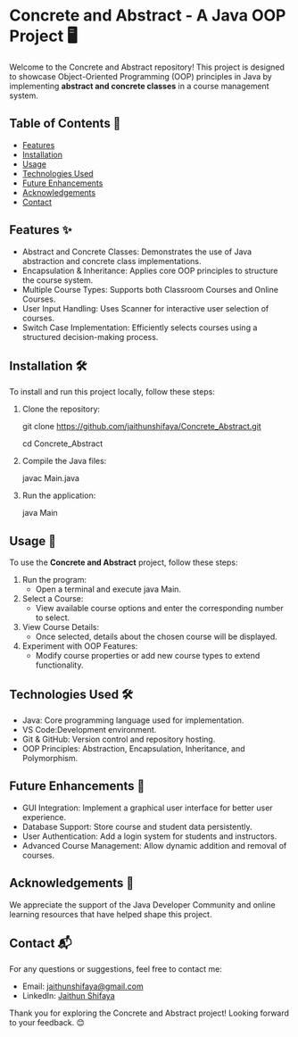# Concrete and Abstract - A Java OOP Project 🖥️

Welcome to the Concrete and Abstract repository! This project is designed to showcase Object-Oriented Programming (OOP) principles in Java by implementing **abstract and concrete classes** in a course management system.

## Table of Contents 📑
- [Features](#features)
- [Installation](#installation)
- [Usage](#usage)
- [Technologies Used](#technologies-used)
- [Future Enhancements](#future-enhancements)
- [Acknowledgements](#acknowledgements)
- [Contact](#contact)

## Features ✨
- Abstract and Concrete Classes: Demonstrates the use of Java abstraction and concrete class implementations.
- Encapsulation & Inheritance: Applies core OOP principles to structure the course system.
- Multiple Course Types: Supports both Classroom Courses and Online Courses.
- User Input Handling: Uses Scanner for interactive user selection of courses.
- Switch Case Implementation: Efficiently selects courses using a structured decision-making process.

## Installation 🛠️
To install and run this project locally, follow these steps:

1. Clone the repository:
  
   git clone https://github.com/jaithunshifaya/Concrete_Abstract.git
   
   cd Concrete_Abstract
   
3. Compile the Java files:

   javac Main.java
  
4. Run the application:
   
   java Main
   

## Usage 🚀
To use the **Concrete and Abstract** project, follow these steps:
1. Run the program:
   - Open a terminal and execute java Main.
2. Select a Course:
   - View available course options and enter the corresponding number to select.
3. View Course Details:
   - Once selected, details about the chosen course will be displayed.
4. Experiment with OOP Features:
   - Modify course properties or add new course types to extend functionality.

## Technologies Used 🛠️

- Java: Core programming language used for implementation.
- VS Code:Development environment.
- Git & GitHub: Version control and repository hosting.
- OOP Principles: Abstraction, Encapsulation, Inheritance, and Polymorphism.

## Future Enhancements 🔮

- GUI Integration: Implement a graphical user interface for better user experience.
- Database Support: Store course and student data persistently.
- User Authentication: Add a login system for students and instructors.
- Advanced Course Management: Allow dynamic addition and removal of courses.

## Acknowledgements 🙏

We appreciate the support of the Java Developer Community and online learning resources that have helped shape this project.

## Contact 📬

For any questions or suggestions, feel free to contact me:

- Email: jaithunshifaya@gmail.com  
- LinkedIn: [Jaithun Shifaya](https://www.linkedin.com/in/jaithun-shifaya03)

Thank you for exploring the Concrete and Abstract project! Looking forward to your feedback. 😊
